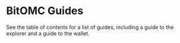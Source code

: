 BitOMC Guides
=====================

See the table of contents for a list of guides, including a guide to the
explorer and a guide to the wallet.
